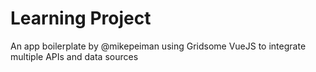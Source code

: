 # Learning Project

An app boilerplate by @mikepeiman using Gridsome VueJS to integrate multiple APIs and data sources
